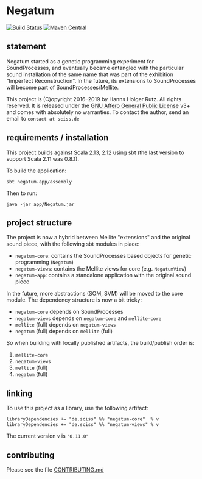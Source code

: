# Negatum

[![Build Status](https://travis-ci.org/Sciss/Negatum.svg?branch=master)](https://travis-ci.org/Sciss/Negatum)
[![Maven Central](https://maven-badges.herokuapp.com/maven-central/de.sciss/negatum-core_2.12/badge.svg)](https://maven-badges.herokuapp.com/maven-central/de.sciss/negatum-core_2.12)

## statement

Negatum started as a genetic programming experiment for SoundProcesses,
and eventually became entangled with the particular sound installation of
the same name that was part of the exhibition "Imperfect Reconstruction".
In the future, its extensions to SoundProcesses will become part of
SoundProcesses/Mellite.

This project is (C)opyright 2016&ndash;2019 by Hanns Holger Rutz. All rights reserved.
It is released under the [GNU Affero General Public License](https://git.iem.at/sciss/Negatum/raw/master/LICENSE) v3+
and comes with absolutely no warranties. 
To contact the author, send an email to `contact at sciss.de`

## requirements / installation

This project builds against Scala 2.13, 2.12 using sbt (the last version to support Scala 2.11 was 0.8.1).

To build the application:

    sbt negatum-app/assembly
    
Then to run:

    java -jar app/Negatum.jar

## project structure

The project is now a hybrid between Mellite "extensions" and the original sound piece, with the
following sbt modules in place:

 - `negatum-core`: contains the SoundProcesses based objects for genetic programming (`Negatum`)
 - `negatum-views`: contains the Mellite views for core (e.g. `NegatumView`)
 - `negatum-app`: contains a standalone application with the original sound piece 
 
In the future, more abstractions (SOM, SVM) will be moved to the core module.
The dependency structure is now a bit tricky:

 - `negatum-core` depends on SoundProcesses
 - `negatum-views` depends on `negatum-core` and `mellite-core`
 - `mellite` (full) depends on `negatum-views`
 - `negatum` (full) depends on `mellite` (full)
 
So when building with locally published artifacts, the build/publish order is:

 1. `mellite-core`
 2. `negatum-views`
 3. `mellite` (full)
 4. `negatum` (full)

## linking

To use this project as a library, use the following artifact:

    libraryDependencies += "de.sciss" %% "negatum-core"  % v
    libraryDependencies += "de.sciss" %% "negatum-views" % v

The current version `v` is `"0.11.0"`

## contributing

Please see the file [CONTRIBUTING.md](CONTRIBUTING.md)
